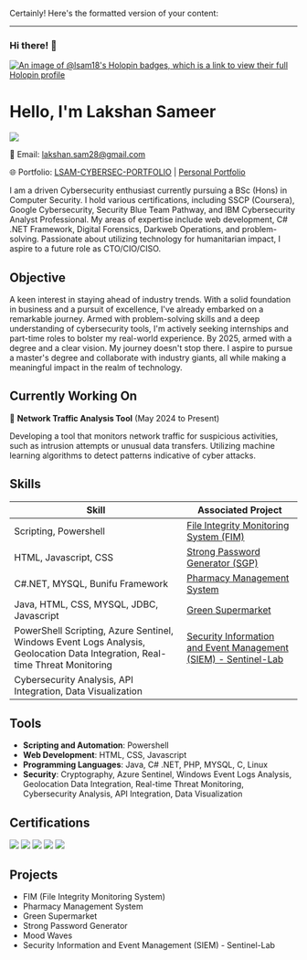 Certainly! Here's the formatted version of your content:

---

### Hi there! 👋

[![An image of @lsam18's Holopin badges, which is a link to view their full Holopin profile](https://holopin.me/lsam18)](https://holopin.io/@lsam18)

# Hello, I'm Lakshan Sameer

<a href="https://www.linkedin.com/in/lsam/"><img src="https://img.shields.io/badge/-LinkedIn-0072b1?&style=for-the-badge&logo=linkedin&logoColor=white" /></a>

📧 Email: lakshan.sam28@gmail.com

🌐 Portfolio: [LSAM-CYBERSEC-PORTFOLIO](https://t.ly/LSAM-CYBERSEC) | [Personal Portfolio](https://lsam18.github.io/Lsam.Code/)

I am a driven Cybersecurity enthusiast currently pursuing a BSc (Hons) in Computer Security. I hold various certifications, including SSCP (Coursera), Google Cybersecurity, Security Blue Team Pathway, and IBM Cybersecurity Analyst Professional. My areas of expertise include web development, C# .NET Framework, Digital Forensics, Darkweb Operations, and problem-solving. Passionate about utilizing technology for humanitarian impact, I aspire to a future role as CTO/CIO/CISO.

## Objective
A keen interest in staying ahead of industry trends. With a solid foundation in business and a pursuit of excellence, I've already embarked on a remarkable journey. Armed with problem-solving skills and a deep understanding of cybersecurity tools, I'm actively seeking internships and part-time roles to bolster my real-world experience. By 2025, armed with a degree and a clear vision. My journey doesn't stop there. I aspire to pursue a master's degree and collaborate with industry giants, all while making a meaningful impact in the realm of technology.

## Currently Working On
🔭 **Network Traffic Analysis Tool** (May 2024 to Present)

Developing a tool that monitors network traffic for suspicious activities, such as intrusion attempts or unusual data transfers. Utilizing machine learning algorithms to detect patterns indicative of cyber attacks.

## Skills
| Skill                                         | Associated Project         |
|-----------------------------------------------|----------------------------|
| Scripting, Powershell                         | [File Integrity Monitoring System (FIM)](https://github.com/Lsam18/FIM-System.git) |
| HTML, Javascript, CSS                         | [Strong Password Generator (SGP)](https://lsam18.github.io/SPG/) |
| C#.NET, MYSQL, Bunifu Framework               | [Pharmacy Management System](https://github.com/Lsam18/Goodness_Pharmacy.git) |
| Java, HTML, CSS, MYSQL, JDBC, Javascript      | [Green Supermarket](https://github.com/Lsam18/Green_Market.git) |
| PowerShell Scripting, Azure Sentinel, Windows Event Logs Analysis, Geolocation Data Integration, Real-time Threat Monitoring | [Security Information and Event Management (SIEM) - Sentinel-Lab](https://github.com/Lsam18/SIEM-Sentinel-Lab.git)|
| Cybersecurity Analysis, API Integration, Data Visualization | |

## Tools
- **Scripting and Automation**: Powershell
- **Web Development**: HTML, CSS, Javascript
- **Programming Languages**: Java, C# .NET, PHP, MYSQL, C, Linux
- **Security**: Cryptography, Azure Sentinel, Windows Event Logs Analysis, Geolocation Data Integration, Real-time Threat Monitoring, Cybersecurity Analysis, API Integration, Data Visualization

## Certifications
<div>
  <img src="https://images.credly.com/size/100x100/images/0bf0f2da-a699-4c82-82e2-56dcf1f2e1c7/image.png" />
  <img src="https://images.credly.com/size/100x100/images/a850079a-75bb-41e1-adae-dedfabcf597c/Professional_Certificate_-_IBM_Cybersecurity_Analyst.png" />
  <img src="https://images.credly.com/size/100x100/images/441578ec-c0f3-46cc-95fc-86b27e90cf4f/image.png" />
  <img src="https://images.credly.com/size/100x100/images/af8c6b4e-fc31-47c4-8dcb-eb7a2065dc5b/I2CS__1_.png" />
  <img src="https://images.credly.com/size/100x100/images/4a42b9d2-df71-4d99-9bac-6069634b988a/Penetration_Testing_-_Inc_Response_Forensics.png" />
</div>

## Projects
- FIM (File Integrity Monitoring System)
- Pharmacy Management System
- Green Supermarket
- Strong Password Generator
- Mood Waves
- Security Information and Event Management (SIEM) - Sentinel-Lab

